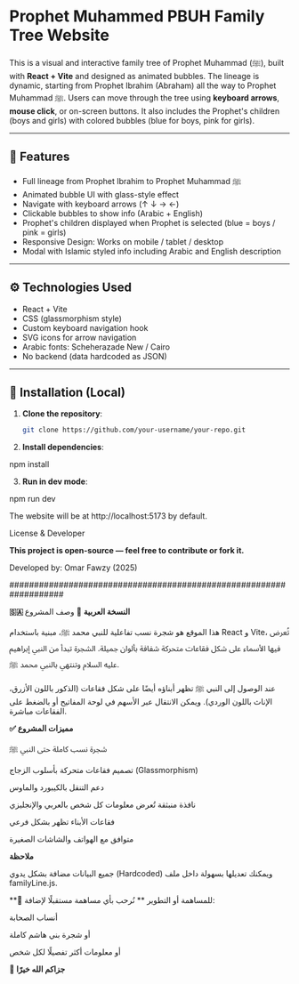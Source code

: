# Prophet Muhammed PBUH Family Tree Website

This is a visual and interactive family tree of Prophet Muhammad (ﷺ), built with **React + Vite** and designed as animated bubbles. The lineage is dynamic, starting from Prophet Ibrahim (Abraham) all the way to Prophet Muhammad ﷺ. Users can move through the tree using **keyboard arrows**, **mouse click**, or on-screen buttons. It also includes the Prophet's children (boys and girls) with colored bubbles (blue for boys, pink for girls).

---

## 🌟 Features

- Full lineage from Prophet Ibrahim to Prophet Muhammad ﷺ
- Animated bubble UI with glass-style effect
- Navigate with keyboard arrows (↑ ↓ → ←)
- Clickable bubbles to show info (Arabic + English)
- Prophet's children displayed when Prophet is selected (blue = boys / pink = girls)
- Responsive Design: Works on mobile / tablet / desktop
- Modal with Islamic styled info including Arabic and English description

---

## ⚙️ Technologies Used

- React + Vite
- CSS (glassmorphism style)
- Custom keyboard navigation hook
- SVG icons for arrow navigation
- Arabic fonts: Scheherazade New / Cairo
- No backend (data hardcoded as JSON)

---

## 🚀 Installation (Local)

1. **Clone the repository**:
   ```bash
   git clone https://github.com/your-username/your-repo.git
   ```
2. **Install dependencies**:

npm install

3. **Run in dev mode**:

npm run dev

The website will be at http://localhost:5173 by default.

License & Developer

**This project is open-source — feel free to contribute or fork it.**

Developed by: Omar Fawzy (2025)

###################################################################

**🇸🇦 النسخة العربية**
🌿 وصف المشروع

هذا الموقع هو شجرة نسب تفاعلية للنبي محمد ﷺ، مبنية باستخدام React و Vite، تُعرض فيها الأسماء على شكل فقاعات متحركة شفافة بألوان جميلة.
الشجرة تبدأ من النبي إبراهيم عليه السلام وتنتهي بالنبي محمد ﷺ.

عند الوصول إلى النبي ﷺ تظهر أبناؤه أيضًا على شكل فقاعات (الذكور باللون الأزرق، الإناث باللون الوردي).
ويمكن الانتقال عبر الأسهم في لوحة المفاتيح أو بالضغط على الفقاعات مباشرة.

**✅ مميزات المشروع**

شجرة نسب كاملة حتى النبي ﷺ

تصميم فقاعات متحركة بأسلوب الزجاج (Glassmorphism)

دعم التنقل بالكيبورد والماوس

نافذة منبثقة تُعرض معلومات كل شخص بالعربي والإنجليزي

فقاعات الأبناء تظهر بشكل فرعي

متوافق مع الهواتف والشاشات الصغيرة

**ملاحظة**

جميع البيانات مضافة بشكل يدوي (Hardcoded) ويمكنك تعديلها بسهولة داخل ملف familyLine.js.

**💬 للمساهمة أو التطوير
**
نُرحب بأي مساهمة مستقبلًا لإضافة:

أنساب الصحابة

أو شجرة بني هاشم كاملة

أو معلومات أكثر تفصيلًا لكل شخص

**🤍 جزاكم الله خيرًا**
